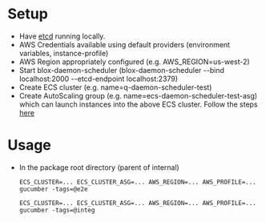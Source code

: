 # Setup
- Have [etcd](https://github.com/coreos/etcd) running locally.
- AWS Credentials available using default providers (environment variables, instance-profile)
- AWS Region appropriately configured (e.g. AWS_REGION=us-west-2)
- Start blox-daemon-scheduler (blox-daemon-scheduler --bind localhost:2000 --etcd-endpoint localhost:2379)
- Create ECS cluster (e.g. name=q-daemon-scheduler-test)
- Create AutoScaling group (e.g. name=ecs-daemon-scheduler-test-asg) which can launch instances into the above ECS cluster. Follow the steps [here](http://docs.aws.amazon.com/AmazonECS/latest/developerguide/launch_container_instance.html)

# Usage
- In the package root directory (parent of internal)
    ```
    ECS_CLUSTER=... ECS_CLUSTER_ASG=... AWS_REGION=... AWS_PROFILE=... gucumber -tags=@e2e
    ```

    ```
    ECS_CLUSTER=... ECS_CLUSTER_ASG=... AWS_REGION=... AWS_PROFILE=... gucumber -tags=@integ
    ```
